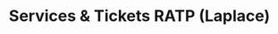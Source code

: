 ---
title: "Services & Tickets RATP (Laplace)"
url: /arcueil/services-und-tickets-ratp-laplace/
shop: Tickets
---